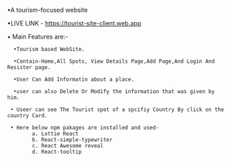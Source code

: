 •A tourism-focused website

•LIVE LINK - https://tourist-site-client.web.app


• Main Features are:-

      •Tourism based WebSite.

      •Contain-Home,All Spots, View Details Page,Add Page,And Login And Resister page.

      •User Can Add Informatin about a place.

      •user can also Delete Or Modify the information that was given by him.
      
     • Useer can see The Tourist spot of a spcifiy Country By click on the country Card.
      
     • Here below npm pakages are installed and used- 
            a. Lottie React
            b. React-simple-typewriter
            c. React Awesome reveal
            d. React-tooltip